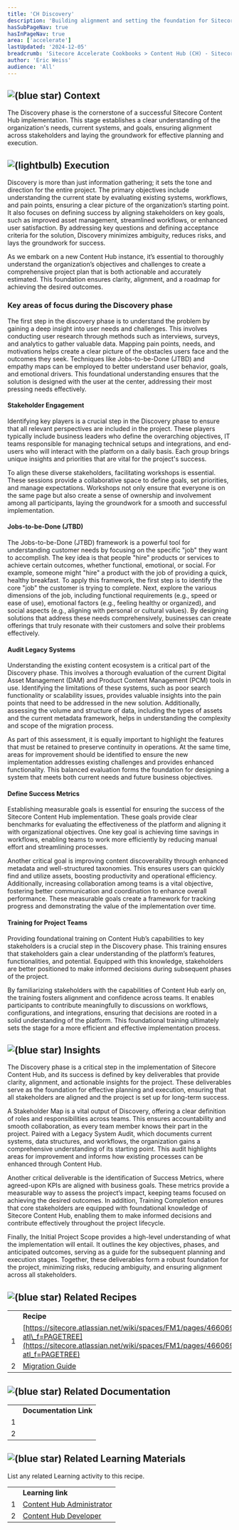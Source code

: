 ```yaml
---
title: 'CH Discovery'
description: 'Building alignment and setting the foundation for Sitecore Content Hub'
hasSubPageNav: true
hasInPageNav: true
area: ['accelerate']
lastUpdated: '2024-12-05'
breadcrumb: 'Sitecore Accelerate Cookbooks > Content Hub (CH) - Sitecore Recipes > CH Pre-Development'
author: 'Eric Weiss'
audience: 'All'
---
```

## ![(blue star)](/images/learn/accelerate/content-hub/img/icons/emoticons/72/2049.png) **Context**

The Discovery phase is the cornerstone of a successful Sitecore Content Hub implementation. This stage establishes a clear understanding of the organization's needs, current systems, and goals, ensuring alignment across stakeholders and laying the groundwork for effective planning and execution.

## ![(lightbulb)](/images/learn/accelerate/content-hub/img/icons/emoticons/lightbulb_on.png) **Execution**

Discovery is more than just information gathering; it sets the tone and direction for the entire project. The primary objectives include understanding the current state by evaluating existing systems, workflows, and pain points, ensuring a clear picture of the organization’s starting point. It also focuses on defining success by aligning stakeholders on key goals, such as improved asset management, streamlined workflows, or enhanced user satisfaction. By addressing key questions and defining acceptance criteria for the solution, Discovery minimizes ambiguity, reduces risks, and lays the groundwork for success.

As we embark on a new Content Hub instance, it’s essential to thoroughly understand the organization’s objectives and challenges to create a comprehensive project plan that is both actionable and accurately estimated. This foundation ensures clarity, alignment, and a roadmap for achieving the desired outcomes.

### Key areas of focus during the Discovery phase

The first step in the discovery phase is to understand the problem by gaining a deep insight into user needs and challenges. This involves conducting user research through methods such as interviews, surveys, and analytics to gather valuable data. Mapping pain points, needs, and motivations helps create a clear picture of the obstacles users face and the outcomes they seek. Techniques like Jobs-to-be-Done (JTBD) and empathy maps can be employed to better understand user behavior, goals, and emotional drivers. This foundational understanding ensures that the solution is designed with the user at the center, addressing their most pressing needs effectively.

#### **Stakeholder Engagement**

Identifying key players is a crucial step in the Discovery phase to ensure that all relevant perspectives are included in the project. These players typically include business leaders who define the overarching objectives, IT teams responsible for managing technical setups and integrations, and end-users who will interact with the platform on a daily basis. Each group brings unique insights and priorities that are vital for the project's success.

To align these diverse stakeholders, facilitating workshops is essential. These sessions provide a collaborative space to define goals, set priorities, and manage expectations. Workshops not only ensure that everyone is on the same page but also create a sense of ownership and involvement among all participants, laying the groundwork for a smooth and successful implementation.

#### **Jobs-to-be-Done (JTBD)**

The Jobs-to-be-Done (JTBD) framework is a powerful tool for understanding customer needs by focusing on the specific "job" they want to accomplish. The key idea is that people "hire" products or services to achieve certain outcomes, whether functional, emotional, or social. For example, someone might "hire" a product with the job of providing a quick, healthy breakfast. To apply this framework, the first step is to identify the core "job" the customer is trying to complete. Next, explore the various dimensions of the job, including functional requirements (e.g., speed or ease of use), emotional factors (e.g., feeling healthy or organized), and social aspects (e.g., aligning with personal or cultural values). By designing solutions that address these needs comprehensively, businesses can create offerings that truly resonate with their customers and solve their problems effectively.

#### **Audit Legacy Systems**

Understanding the existing content ecosystem is a critical part of the Discovery phase. This involves a thorough evaluation of the current Digital Asset Management (DAM) and Product Content Management (PCM) tools in use. Identifying the limitations of these systems, such as poor search functionality or scalability issues, provides valuable insights into the pain points that need to be addressed in the new solution. Additionally, assessing the volume and structure of data, including the types of assets and the current metadata framework, helps in understanding the complexity and scope of the migration process.

As part of this assessment, it is equally important to highlight the features that must be retained to preserve continuity in operations. At the same time, areas for improvement should be identified to ensure the new implementation addresses existing challenges and provides enhanced functionality. This balanced evaluation forms the foundation for designing a system that meets both current needs and future business objectives.

#### **Define Success Metrics**

Establishing measurable goals is essential for ensuring the success of the Sitecore Content Hub implementation. These goals provide clear benchmarks for evaluating the effectiveness of the platform and aligning it with organizational objectives. One key goal is achieving time savings in workflows, enabling teams to work more efficiently by reducing manual effort and streamlining processes.

Another critical goal is improving content discoverability through enhanced metadata and well-structured taxonomies. This ensures users can quickly find and utilize assets, boosting productivity and operational efficiency. Additionally, increasing collaboration among teams is a vital objective, fostering better communication and coordination to enhance overall performance. These measurable goals create a framework for tracking progress and demonstrating the value of the implementation over time.

#### **Training for Project Teams**

Providing foundational training on Content Hub’s capabilities to key stakeholders is a crucial step in the Discovery phase. This training ensures that stakeholders gain a clear understanding of the platform’s features, functionalities, and potential. Equipped with this knowledge, stakeholders are better positioned to make informed decisions during subsequent phases of the project.

By familiarizing stakeholders with the capabilities of Content Hub early on, the training fosters alignment and confidence across teams. It enables participants to contribute meaningfully to discussions on workflows, configurations, and integrations, ensuring that decisions are rooted in a solid understanding of the platform. This foundational training ultimately sets the stage for a more efficient and effective implementation process.

## ![(blue star)](/images/learn/accelerate/content-hub/img/icons/emoticons/72/1f5e8.png) **Insights**

The Discovery phase is a critical step in the implementation of Sitecore Content Hub, and its success is defined by key deliverables that provide clarity, alignment, and actionable insights for the project. These deliverables serve as the foundation for effective planning and execution, ensuring that all stakeholders are aligned and the project is set up for long-term success.

A Stakeholder Map is a vital output of Discovery, offering a clear definition of roles and responsibilities across teams. This ensures accountability and smooth collaboration, as every team member knows their part in the project. Paired with a Legacy System Audit, which documents current systems, data structures, and workflows, the organization gains a comprehensive understanding of its starting point. This audit highlights areas for improvement and informs how existing processes can be enhanced through Content Hub.

Another critical deliverable is the identification of Success Metrics, where agreed-upon KPIs are aligned with business goals. These metrics provide a measurable way to assess the project’s impact, keeping teams focused on achieving the desired outcomes. In addition, Training Completion ensures that core stakeholders are equipped with foundational knowledge of Sitecore Content Hub, enabling them to make informed decisions and contribute effectively throughout the project lifecycle.

Finally, the Initial Project Scope provides a high-level understanding of what the implementation will entail. It outlines the key objectives, phases, and anticipated outcomes, serving as a guide for the subsequent planning and execution stages. Together, these deliverables form a robust foundation for the project, minimizing risks, reducing ambiguity, and ensuring alignment across all stakeholders.

## ![(blue star)](/images/learn/accelerate/content-hub/img/icons/emoticons/72/1f517.png) Related Recipes

|     |     |
| --- | --- |
|     | **Recipe** |
| 1   | [https://sitecore.atlassian.net/wiki/spaces/FM1/pages/4660691059/CH+Project+Planning?atl\_f=PAGETREE](https://sitecore.atlassian.net/wiki/spaces/FM1/pages/4660691059/CH+Project+Planning?atl_f=PAGETREE) |
| 2   | [Migration Guide](Migration-Guide) |

## ![(blue star)](/images/learn/accelerate/content-hub/img/icons/emoticons/72/1f517.png) Related Documentation

|     |     |
| --- | --- |
|     | **Documentation Link** |
| 1   |     |
| 2   |     |

## ![(blue star)](/images/learn/accelerate/content-hub/img/icons/emoticons/72/1f517.png) Related Learning Materials

List any related Learning activity to this recipe.

|     |     |
| --- | --- |
|     | **Learning link** |
| 1   | [Content Hub Administrator](https://learning.sitecore.com/pages/81/content-hub-administrator) |
| 2   | [Content Hub Developer](https://learning.sitecore.com/pages/82/content-hub-developer) |